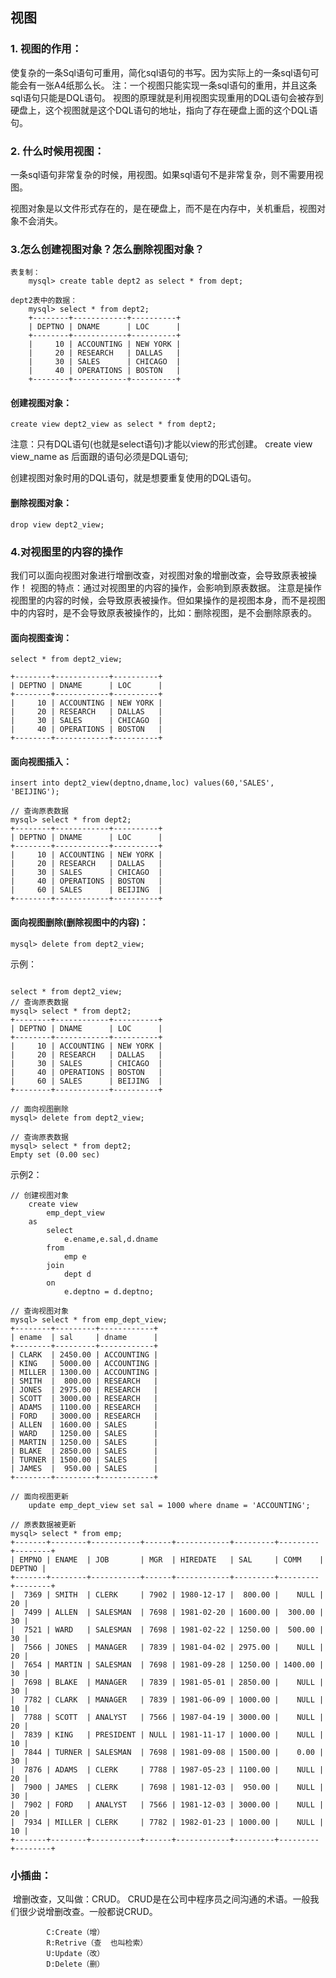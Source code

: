 ## 视图

### 1. 视图的作用：

使复杂的一条Sql语句可重用，简化sql语句的书写。因为实际上的一条sql语句可能会有一张A4纸那么长。
注：一个视图只能实现一条sql语句的重用，并且这条sql语句只能是DQL语句。
视图的原理就是利用视图实现重用的DQL语句会被存到硬盘上，这个视图就是这个DQL语句的地址，指向了存在硬盘上面的这个DQL语句。

### 2. 什么时候用视图：

一条sql语句非常复杂的时候，用视图。如果sql语句不是非常复杂，则不需要用视图。

视图对象是以文件形式存在的，是在硬盘上，而不是在内存中，关机重启，视图对象不会消失。

### 3.怎么创建视图对象？怎么删除视图对象？ 

```
表复制：
	mysql> create table dept2 as select * from dept;
	
dept2表中的数据：
	mysql> select * from dept2;
	+--------+------------+----------+
	| DEPTNO | DNAME      | LOC      |
	+--------+------------+----------+
	|     10 | ACCOUNTING | NEW YORK |
	|     20 | RESEARCH   | DALLAS   |
	|     30 | SALES      | CHICAGO  |
	|     40 | OPERATIONS | BOSTON   |
	+--------+------------+----------+
```

#### 创建视图对象：

```
create view dept2_view as select * from dept2;
```

注意：只有DQL语句(也就是select语句)才能以view的形式创建。
		create view view_name as 后面跟的语句必须是DQL语句;

创建视图对象时用的DQL语句，就是想要重复使用的DQL语句。

#### 删除视图对象：

```
drop view dept2_view;
```

### 4.对视图里的内容的操作

我们可以面向视图对象进行增删改查，对视图对象的增删改查，会导致原表被操作！
视图的特点：通过对视图里的内容的操作，会影响到原表数据。
注意是操作视图里的内容的时候，会导致原表被操作。但如果操作的是视图本身，而不是视图中的内容时，是不会导致原表被操作的，比如：删除视图，是不会删除原表的。

#### 面向视图查询：

```
select * from dept2_view; 

+--------+------------+----------+
| DEPTNO | DNAME      | LOC      |
+--------+------------+----------+
|     10 | ACCOUNTING | NEW YORK |
|     20 | RESEARCH   | DALLAS   |
|     30 | SALES      | CHICAGO  |
|     40 | OPERATIONS | BOSTON   |
+--------+------------+----------+
```

#### 面向视图插入：

```
insert into dept2_view(deptno,dname,loc) values(60,'SALES', 'BEIJING');

// 查询原表数据
mysql> select * from dept2;
+--------+------------+----------+
| DEPTNO | DNAME      | LOC      |
+--------+------------+----------+
|     10 | ACCOUNTING | NEW YORK |
|     20 | RESEARCH   | DALLAS   |
|     30 | SALES      | CHICAGO  |
|     40 | OPERATIONS | BOSTON   |
|     60 | SALES      | BEIJING  |
+--------+------------+----------+
```

#### 面向视图删除(删除视图中的内容)：

```
mysql> delete from dept2_view;
```

示例：

```

select * from dept2_view; 
// 查询原表数据
mysql> select * from dept2;
+--------+------------+----------+
| DEPTNO | DNAME      | LOC      |
+--------+------------+----------+
|     10 | ACCOUNTING | NEW YORK |
|     20 | RESEARCH   | DALLAS   |
|     30 | SALES      | CHICAGO  |
|     40 | OPERATIONS | BOSTON   |
|     60 | SALES      | BEIJING  |
+--------+------------+----------+

// 面向视图删除
mysql> delete from dept2_view;

// 查询原表数据
mysql> select * from dept2;
Empty set (0.00 sec)
```

示例2：

```
// 创建视图对象
	create view 
		emp_dept_view
	as
		select 
			e.ename,e.sal,d.dname
		from
			emp e
		join
			dept d
		on
			e.deptno = d.deptno;

// 查询视图对象
mysql> select * from emp_dept_view;
+--------+---------+------------+
| ename  | sal     | dname      |
+--------+---------+------------+
| CLARK  | 2450.00 | ACCOUNTING |
| KING   | 5000.00 | ACCOUNTING |
| MILLER | 1300.00 | ACCOUNTING |
| SMITH  |  800.00 | RESEARCH   |
| JONES  | 2975.00 | RESEARCH   |
| SCOTT  | 3000.00 | RESEARCH   |
| ADAMS  | 1100.00 | RESEARCH   |
| FORD   | 3000.00 | RESEARCH   |
| ALLEN  | 1600.00 | SALES      |
| WARD   | 1250.00 | SALES      |
| MARTIN | 1250.00 | SALES      |
| BLAKE  | 2850.00 | SALES      |
| TURNER | 1500.00 | SALES      |
| JAMES  |  950.00 | SALES      |
+--------+---------+------------+

// 面向视图更新
	update emp_dept_view set sal = 1000 where dname = 'ACCOUNTING';

// 原表数据被更新
mysql> select * from emp;
+-------+--------+-----------+------+------------+---------+---------+--------+
| EMPNO | ENAME  | JOB       | MGR  | HIREDATE   | SAL     | COMM    | DEPTNO |
+-------+--------+-----------+------+------------+---------+---------+--------+
|  7369 | SMITH  | CLERK     | 7902 | 1980-12-17 |  800.00 |    NULL |     20 |
|  7499 | ALLEN  | SALESMAN  | 7698 | 1981-02-20 | 1600.00 |  300.00 |     30 |
|  7521 | WARD   | SALESMAN  | 7698 | 1981-02-22 | 1250.00 |  500.00 |     30 |
|  7566 | JONES  | MANAGER   | 7839 | 1981-04-02 | 2975.00 |    NULL |     20 |
|  7654 | MARTIN | SALESMAN  | 7698 | 1981-09-28 | 1250.00 | 1400.00 |     30 |
|  7698 | BLAKE  | MANAGER   | 7839 | 1981-05-01 | 2850.00 |    NULL |     30 |
|  7782 | CLARK  | MANAGER   | 7839 | 1981-06-09 | 1000.00 |    NULL |     10 |
|  7788 | SCOTT  | ANALYST   | 7566 | 1987-04-19 | 3000.00 |    NULL |     20 |
|  7839 | KING   | PRESIDENT | NULL | 1981-11-17 | 1000.00 |    NULL |     10 |
|  7844 | TURNER | SALESMAN  | 7698 | 1981-09-08 | 1500.00 |    0.00 |     30 |
|  7876 | ADAMS  | CLERK     | 7788 | 1987-05-23 | 1100.00 |    NULL |     20 |
|  7900 | JAMES  | CLERK     | 7698 | 1981-12-03 |  950.00 |    NULL |     30 |
|  7902 | FORD   | ANALYST   | 7566 | 1981-12-03 | 3000.00 |    NULL |     20 |
|  7934 | MILLER | CLERK     | 7782 | 1982-01-23 | 1000.00 |    NULL |     10 |
+-------+--------+-----------+------+------------+---------+---------+--------+
```

### 小插曲：

​			增删改查，又叫做：CRUD。
​			CRUD是在公司中程序员之间沟通的术语。一般我们很少说增删改查。一般都说CRUD。

			C:Create（增）
			R:Retrive（查  也叫检索）
			U:Update（改）
			D:Delete（删）
